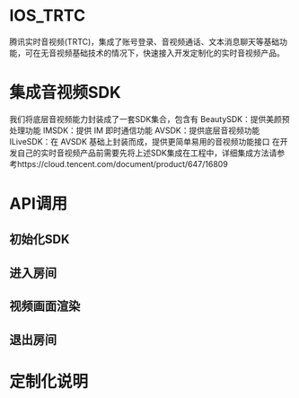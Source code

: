 # IOS_TRTC
腾讯实时音视频(TRTC)，集成了账号登录、音视频通话、文本消息聊天等基础功能，可在无音视频基础技术的情况下，快速接入开发定制化的实时音视频产品。
# 集成音视频SDK
我们将底层音视频能力封装成了一套SDK集合，包含有
BeautySDK：提供美颜预处理功能
IMSDK：提供 IM 即时通信功能
AVSDK：提供底层音视频功能
ILiveSDK：在 AVSDK 基础上封装而成，提供更简单易用的音视频功能接口
在开发自己的实时音视频产品前需要先将上述SDK集成在工程中，详细集成方法请参考https://cloud.tencent.com/document/product/647/16809
# API调用
## 初始化SDK
## 进入房间
## 视频画面渲染
## 退出房间

# 定制化说明


